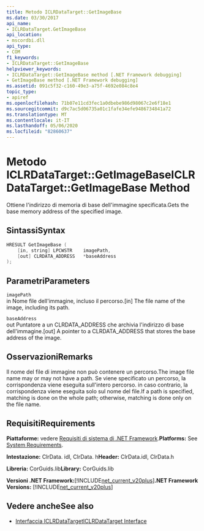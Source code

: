 ```yaml
---
title: Metodo ICLRDataTarget::GetImageBase
ms.date: 03/30/2017
api_name:
- ICLRDataTarget.GetImageBase
api_location:
- mscordbi.dll
api_type:
- COM
f1_keywords:
- ICLRDataTarget::GetImageBase
helpviewer_keywords:
- ICLRDataTarget::GetImageBase method [.NET Framework debugging]
- GetImageBase method [.NET Framework debugging]
ms.assetid: 091c5f32-c160-49e3-a75f-4692e084c8e4
topic_type:
- apiref
ms.openlocfilehash: 71b07e11cd3fec1a0dbebe986d98067c2e6f18e1
ms.sourcegitcommit: d9c7ac5d06735a01c1fafe34efe9486734841a72
ms.translationtype: MT
ms.contentlocale: it-IT
ms.lasthandoff: 05/06/2020
ms.locfileid: "82860637"
---
```

# <a name="iclrdatatargetgetimagebase-method"></a><span data-ttu-id="618fb-102">Metodo ICLRDataTarget::GetImageBase</span><span class="sxs-lookup"><span data-stu-id="618fb-102">ICLRDataTarget::GetImageBase Method</span></span>
<span data-ttu-id="618fb-103">Ottiene l'indirizzo di memoria di base dell'immagine specificata.</span><span class="sxs-lookup"><span data-stu-id="618fb-103">Gets the base memory address of the specified image.</span></span>  
  
## <a name="syntax"></a><span data-ttu-id="618fb-104">Sintassi</span><span class="sxs-lookup"><span data-stu-id="618fb-104">Syntax</span></span>  
  
```cpp  
HRESULT GetImageBase (  
    [in, string] LPCWSTR    imagePath,  
    [out] CLRDATA_ADDRESS   *baseAddress  
);  
```  
  
## <a name="parameters"></a><span data-ttu-id="618fb-105">Parametri</span><span class="sxs-lookup"><span data-stu-id="618fb-105">Parameters</span></span>  
 `imagePath`  
 <span data-ttu-id="618fb-106">in Nome file dell'immagine, incluso il percorso.</span><span class="sxs-lookup"><span data-stu-id="618fb-106">[in] The file name of the image, including its path.</span></span>  
  
 `baseAddress`  
 <span data-ttu-id="618fb-107">out Puntatore a un CLRDATA_ADDRESS che archivia l'indirizzo di base dell'immagine.</span><span class="sxs-lookup"><span data-stu-id="618fb-107">[out] A pointer to a CLRDATA_ADDRESS that stores the base address of the image.</span></span>  
  
## <a name="remarks"></a><span data-ttu-id="618fb-108">Osservazioni</span><span class="sxs-lookup"><span data-stu-id="618fb-108">Remarks</span></span>  
 <span data-ttu-id="618fb-109">Il nome del file di immagine non può contenere un percorso.</span><span class="sxs-lookup"><span data-stu-id="618fb-109">The image file name may or may not have a path.</span></span> <span data-ttu-id="618fb-110">Se viene specificato un percorso, la corrispondenza viene eseguita sull'intero percorso. in caso contrario, la corrispondenza viene eseguita solo sul nome del file.</span><span class="sxs-lookup"><span data-stu-id="618fb-110">If a path is specified, matching is done on the whole path; otherwise, matching is done only on the file name.</span></span>  
  
## <a name="requirements"></a><span data-ttu-id="618fb-111">Requisiti</span><span class="sxs-lookup"><span data-stu-id="618fb-111">Requirements</span></span>  
 <span data-ttu-id="618fb-112">**Piattaforme:** vedere [Requisiti di sistema di .NET Framework](../../get-started/system-requirements.md).</span><span class="sxs-lookup"><span data-stu-id="618fb-112">**Platforms:** See [System Requirements](../../get-started/system-requirements.md).</span></span>  
  
 <span data-ttu-id="618fb-113">**Intestazione:** ClrData. idl, ClrData. h</span><span class="sxs-lookup"><span data-stu-id="618fb-113">**Header:** ClrData.idl, ClrData.h</span></span>  
  
 <span data-ttu-id="618fb-114">**Libreria:** CorGuids.lib</span><span class="sxs-lookup"><span data-stu-id="618fb-114">**Library:** CorGuids.lib</span></span>  
  
 <span data-ttu-id="618fb-115">**Versioni .NET Framework:**[!INCLUDE[net_current_v20plus](../../../../includes/net-current-v20plus-md.md)]</span><span class="sxs-lookup"><span data-stu-id="618fb-115">**.NET Framework Versions:** [!INCLUDE[net_current_v20plus](../../../../includes/net-current-v20plus-md.md)]</span></span>  
  
## <a name="see-also"></a><span data-ttu-id="618fb-116">Vedere anche</span><span class="sxs-lookup"><span data-stu-id="618fb-116">See also</span></span>

- [<span data-ttu-id="618fb-117">Interfaccia ICLRDataTarget</span><span class="sxs-lookup"><span data-stu-id="618fb-117">ICLRDataTarget Interface</span></span>](iclrdatatarget-interface.md)
